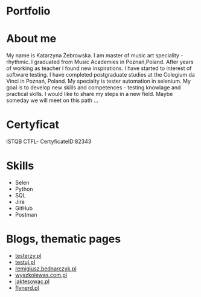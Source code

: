 # Portfolio

# About me
My name is Katarzyna Żebrowska. I am master of music art speciality - rhythmic. I graduated from Music Academies in Poznań,Poland. After years of working as teacher I found new inspirations. I have started to interest of software testing. I have completed postgraduate studies at the Colegium da Vinci in Poznań, Poland. My specialty is tester automation in selenium. My goal is to develop new skills and competences - testing knowlage and practical skills. I would like to share my steps in a new field. Maybe someday we will meet on this path ...

# Certyficat
ISTQB CTFL- CertyficateID:82343

# Skills
* Selen
* Python
* SQL
* Jira
* GitHub
* Postman

# Blogs, thematic pages
* [testerzy.pl](https://testerzy.pl)
* [testuj.pl](https://testuj.pl)
* [remigiusz.bednarczyk.pl](https://remigiuszbednarczyk.pl)
* [wyszkolewas.com.pl](https://www.wyszkolewas.com.pl)
* [jaktesowac.pl](https://jaktestowac.pl)
* [flynerd.pl](https://www.flynerd.pl)
